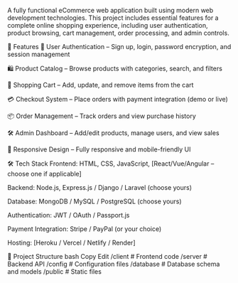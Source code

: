 A fully functional eCommerce web application built using modern web development technologies. This project includes essential features for a complete online shopping experience, including user authentication, product browsing, cart management, order processing, and admin controls.

🔧 Features
🔐 User Authentication – Sign up, login, password encryption, and session management

🛍️ Product Catalog – Browse products with categories, search, and filters

🛒 Shopping Cart – Add, update, and remove items from the cart

💳 Checkout System – Place orders with payment integration (demo or live)

📦 Order Management – Track orders and view purchase history

🛠️ Admin Dashboard – Add/edit products, manage users, and view sales

📱 Responsive Design – Fully responsive and mobile-friendly UI

🛠️ Tech Stack
Frontend: HTML, CSS, JavaScript, [React/Vue/Angular – choose one if applicable]

Backend: Node.js, Express.js / Django / Laravel (choose yours)

Database: MongoDB / MySQL / PostgreSQL (choose yours)

Authentication: JWT / OAuth / Passport.js

Payment Integration: Stripe / PayPal (or your choice)

Hosting: [Heroku / Vercel / Netlify / Render]

📂 Project Structure
bash
Copy
Edit
/client       # Frontend code
/server       # Backend API
/config       # Configuration files
/database     # Database schema and models
/public       # Static files

